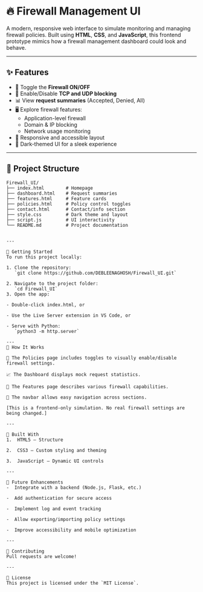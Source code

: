 # 🔥 Firewall Management UI

A modern, responsive web interface to simulate monitoring and managing firewall policies. Built using **HTML**, **CSS**, and **JavaScript**, this frontend prototype mimics how a firewall management dashboard could look and behave.

---

## ✨ Features

- 🔐 Toggle the **Firewall ON/OFF**
- 🔧 Enable/Disable **TCP and UDP blocking**
- 📊 View **request summaries** (Accepted, Denied, All)
- 🖥️ Explore firewall features:
  - Application-level firewall
  - Domain & IP blocking
  - Network usage monitoring
- 📱 Responsive and accessible layout
- 🌙 Dark-themed UI for a sleek experience

---

## 📁 Project Structure

```plaintext
Firewall_UI/
├── index.html        # Homepage
├── dashboard.html    # Request summaries
├── features.html     # Feature cards
├── policies.html     # Policy control toggles
├── contact.html      # Contact/info section
├── style.css         # Dark theme and layout
├── script.js         # UI interactivity
└── README.md         # Project documentation


---

🚀 Getting Started
To run this project locally:

1. Clone the repository:
   `git clone https://github.com/DEBLEENAGHOSH/Firewall_UI.git`

2. Navigate to the project folder:
   `cd Firewall_UI`
3. Open the app:

- Double-click index.html, or

- Use the Live Server extension in VS Code, or

- Serve with Python:
   `python3 -m http.server`

---
🧠 How It Works

🔘 The Policies page includes toggles to visually enable/disable firewall settings.

📈 The Dashboard displays mock request statistics.

🧩 The Features page describes various firewall capabilities.

🧭 The navbar allows easy navigation across sections.

[This is a frontend-only simulation. No real firewall settings are being changed.]

---

🧱 Built With
1.  HTML5 – Structure

2.  CSS3 – Custom styling and theming

3.  JavaScript – Dynamic UI controls

---

🎯 Future Enhancements
-  Integrate with a backend (Node.js, Flask, etc.)

-  Add authentication for secure access

-  Implement log and event tracking

-  Allow exporting/importing policy settings

-  Improve accessibility and mobile optimization

---

🤝 Contributing
Pull requests are welcome!

---

📝 License
This project is licensed under the `MIT License`.






